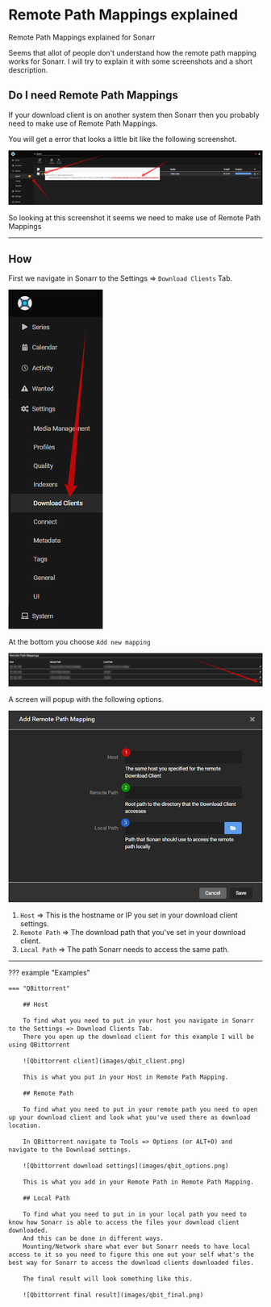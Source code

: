 # Remote Path Mappings explained

Remote Path Mappings explained for Sonarr

Seems that allot of people don't understand how the remote path mapping works for Sonarr.
I will try to explain it with some screenshots and a short description.

## Do I need Remote Path Mappings

If your download client is on another system then Sonarr then you probably need to make use of Remote Path Mappings.

You will get a error that looks a little bit like the following screenshot.

![download errors](images/dl_error.png)

So looking at this screenshot it seems we need to make use of Remote Path Mappings

------

## How

First we navigate in Sonarr to the Settings => `Download Clients` Tab.

![download client tab](images/cl_cli_tab.png)

At the bottom you choose `Add new mapping`

![add new mapping](images/new_mapping.png)

A screen will popup with the following options.

![add mapping](images/mapping.png)

1. `Host` => This is the hostname or IP you set in your download client settings.
1. `Remote Path` => The download path that you've set in your download client.
1. `Local Path` => The path Sonarr needs to access the same path.

------

??? example "Examples"

    === "QBittorrent"

        ## Host

        To find what you need to put in your host you navigate in Sonarr to the Settings => Download Clients Tab.
        There you open up the download client for this example I will be using QBittorrent

        ![Qbittorrent client](images/qbit_client.png)

        This is what you put in your Host in Remote Path Mapping.

        ## Remote Path

        To find what you need to put in your remote path you need to open up your download client and look what you've used there as download location.

        In QBittorrent navigate to Tools => Options (or ALT+O) and navigate to the Download settings.

        ![Qbittorrent download settings](images/qbit_options.png)

        This is what you add in your Remote Path in Remote Path Mapping.

        ## Local Path

        To find what you need to put in in your local path you need to know how Sonarr is able to access the files your download client downloaded.
        And this can be done in different ways.
        Mounting/Network share what ever but Sonarr needs to have local access to it so you need to figure this one out your self what's the best way for Sonarr to access the download clients downloaded files.

        The final result will look something like this.

        ![Qbittorrent final result](images/qbit_final.png)
